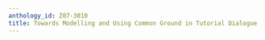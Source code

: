 ```yaml
---
anthology_id: Z07-3010
title: Towards Modelling and Using Common Ground in Tutorial Dialogue
---
```

